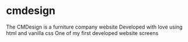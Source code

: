 # cmdesign
The CMDesign is a furniture company website
Developed with love using html and vanilla css
One of my first developed website screens
